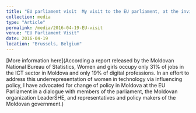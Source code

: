 ```yaml
---
title: "EU parliament visit  My visit to the EU parliament, at the invitation of Siegfried Muresanu,  Vice-President of the European People’s Party Group, to discuss ways to improve representation of women in science and politics in the context of Moldova’s economic growth."
collection: media
type: "Article"
permalink: /media/2016-04-19-EU-visit
venue: "EU Parliament Visit"
date: 2016-04-19
location: "Brussels, Belgium"
---
```


[More information here](According a report released by the Moldovan National Bureau of Statistics, Women and girls occupy only 31% of jobs in the ICT sector in Moldova and only 19% of digital professions. In an effort to address this underrepresentation of women in technology via influencing policy, I have advocated for change of policy in Moldova at the EU Parliament in a dialogue with members of the parliament, the Moldovan organization LeaderSHE, and representatives and policy makers of the Moldovan government.)

